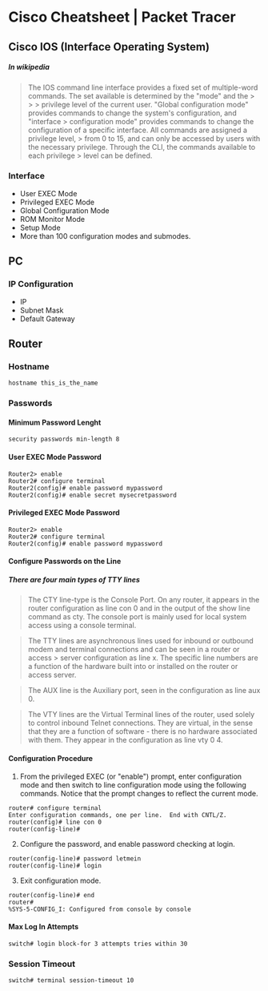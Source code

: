 # Cisco Cheatsheet | Packet Tracer

## Cisco IOS (Interface Operating System)
##### In wikipedia
> The IOS command line interface provides a fixed set of multiple-word commands. The set available is determined by the "mode" and the > > > privilege level of the current user. "Global configuration mode" provides commands to change the system's configuration, and "interface > configuration mode" provides commands to change the configuration of a specific interface. All commands are assigned a privilege level, > from 0 to 15, and can only be accessed by users with the necessary privilege. Through the CLI, the commands available to each privilege > level can be defined.
### Interface

- User EXEC Mode
- Privileged EXEC Mode
- Global Configuration Mode
- ROM Monitor Mode
- Setup Mode
- More than 100 configuration modes and submodes.
## PC
### IP Configuration
- IP
- Subnet Mask
- Default Gateway

## Router

### Hostname
```
hostname this_is_the_name
```
### Passwords

#### Minimum Password Lenght
```
security passwords min-length 8
```
#### User EXEC Mode Password
```
Router2> enable
Router2# configure terminal
Router2(config)# enable password mypassword
Router2(config)# enable secret mysecretpassword
```

#### Privileged EXEC Mode Password
```
Router2> enable
Router2# configure terminal
Router2(config)# enable password mypassword
```
#### Configure Passwords on the Line
##### There are four main types of TTY lines
> The CTY line-type is the Console Port. On any router, it appears in the router configuration as line con 0 and in the output of the 
> show line command as cty. The console port is mainly used for local system access using a console terminal.

> The TTY lines are asynchronous lines used for inbound or outbound modem and terminal connections and can be seen in a router or access > server configuration as line x. The specific line numbers are a function of the hardware built into or installed on the router or 
> access server.

> The AUX line is the Auxiliary port, seen in the configuration as line aux 0.

> The VTY lines are the Virtual Terminal lines of the router, used solely to control inbound Telnet connections. They are virtual, in 
> the sense that they are a function of software - there is no hardware associated with them. They appear in the configuration as line 
> vty 0 4.

#### Configuration Procedure

1. From the privileged EXEC (or "enable") prompt, enter configuration mode and then switch to line configuration mode using the following commands. Notice that the prompt changes to reflect the current mode. 
```
router# configure terminal
Enter configuration commands, one per line.  End with CNTL/Z.
router(config)# line con 0
router(config-line)#
```
2. Configure the password, and enable password checking at login.
```
router(config-line)# password letmein
router(config-line)# login
```
3. Exit configuration mode.
```
router(config-line)# end
router#
%SYS-5-CONFIG_I: Configured from console by console
```
#### Max Log In Attempts
```
switch# login block-for 3 attempts tries within 30
```
### Session Timeout
```
switch# terminal session-timeout 10
```

